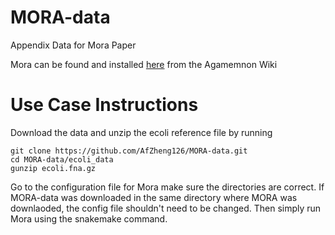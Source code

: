 # MORA-data
Appendix Data for Mora Paper

Mora can be found and installed [here](https://github.com/ivlachos/agamemnon/wiki/Use-case) from the Agamemnon Wiki

# Use Case Instructions

Download the data and unzip the ecoli reference file by running 
```
git clone https://github.com/AfZheng126/MORA-data.git
cd MORA-data/ecoli_data
gunzip ecoli.fna.gz
```

Go to the configuration file for Mora make sure the directories are correct. If MORA-data was downloaded in the same directory where MORA was downlaoded, the config file shouldn't need to be changed. Then simply run Mora using the snakemake command. 
